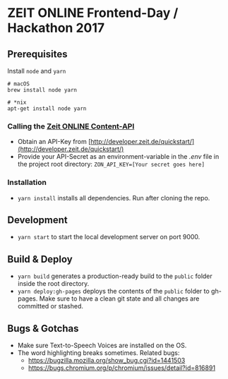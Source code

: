 # ZEIT ONLINE Frontend-Day / Hackathon 2017

## Prerequisites

Install `node` and `yarn`

```shell
# macOS
brew install node yarn

# *nix
apt-get install node yarn
```

### Calling the [Zeit ONLINE Content-API](http://developer.zeit.de/explorer/)
- Obtain an API-Key from [http://developer.zeit.de/quickstart/](http://developer.zeit.de/quickstart/)
- Provide your API-Secret as an environment-variable in the _.env_ file in the project root directory: `ZON_API_KEY=[Your secret goes here]`

### Installation

- `yarn install` installs all dependencies. Run after cloning the repo.

## Development

- `yarn start` to start the local development server on port 9000.

## Build & Deploy

- `yarn build` generates a production-ready build to the `public` folder inside the root directory.
- `yarn deploy:gh-pages` deploys the contents of the `public` folder to gh-pages. Make sure to have a clean git state and all changes are committed or stashed.

## Bugs & Gotchas

- Make sure Text-to-Speech Voices are installed on the OS.
- The word highlighting breaks sometimes. Related bugs:
    - https://bugzilla.mozilla.org/show_bug.cgi?id=1441503
    - https://bugs.chromium.org/p/chromium/issues/detail?id=816891
